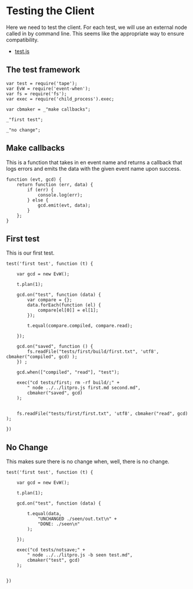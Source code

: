# Testing the Client

Here we need to test the client. For each test, we will use an external node
called in by command line. This seems like the appropriate way to ensure
compatibility. 


* [test.js](#the-test-framework "save: |jshint")


## The test framework

    var test = require('tape');
    var EvW = require('event-when');
    var fs = require('fs');
    var exec = require('child_process').exec;

    var cbmaker = _"make callbacks";

    _"first test";

    _"no change";


## Make callbacks

This is a function that takes in en event name and returns a callback that
logs errors and emits the data with the given event name upon success.

    function (evt, gcd) {
        return function (err, data) {
            if (err) {
                console.log(err);
            } else {
                gcd.emit(evt, data);
            }
        };
    }   

## First test

This is our first test. 

    test('first test', function (t) {

        var gcd = new EvW();

        t.plan(1);

        gcd.on("test", function (data) {
            var compare = {};
            data.forEach(function (el) {
                compare[el[0]] = el[1];
            });

            t.equal(compare.compiled, compare.read);

        });

        gcd.on("saved", function () {
            fs.readFile("tests/first/build/first.txt", 'utf8', cbmaker("compiled", gcd) );
        }) ;
        
        gcd.when(["compiled", "read"], "test");
        
        exec("cd tests/first; rm -rf build/;" +
            " node ../../litpro.js first.md second.md",
            cbmaker("saved", gcd)
        );
            

        fs.readFile("tests/first/first.txt", 'utf8', cbmaker("read", gcd) );

    })

## No Change

This makes sure there is no change when, well, there is no change. 

    test('first test', function (t) {

        var gcd = new EvW();

        t.plan(1);

        gcd.on("test", function (data) {

            t.equal(data,
                "UNCHANGED ./seen/out.txt\n" +
                "DONE: ./seen\n"
            );

        });
 
        exec("cd tests/notsave;" +
            " node ../../litpro.js -b seen test.md",
            cbmaker("test", gcd)
        );
            

    })

    
